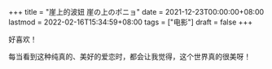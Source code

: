 +++
title = "崖上的波妞 崖の上のポニョ"
date = 2021-12-23T00:00:00+08:00
lastmod = 2022-02-16T15:34:59+08:00
tags = ["电影"]
draft = false
+++

好喜欢！

每当看到这种纯真的、美好的爱恋时，都会让我觉得，这个世界真的很美呀！